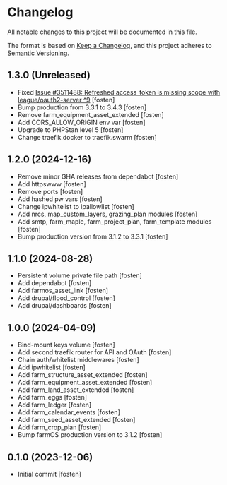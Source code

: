 # Changelog

All notable changes to this project will be documented in this file.

The format is based on [Keep a Changelog](https://keepachangelog.com/en/1.0.0/),
and this project adheres to [Semantic Versioning](https://semver.org/spec/v2.0.0.html).

## 1.3.0 (Unreleased)
- Fixed [Issue #3511488: Refreshed access_token is missing scope with league/oauth2-server ^9](https://www.drupal.org/project/simple_oauth_password_grant/issues/3511488) [fosten]
- Bump production from 3.3.1 to 3.4.3 [fosten]
- Remove farm_equipment_asset_extended [fosten]
- Add CORS_ALLOW_ORIGIN env var [fosten]
- Upgrade to PHPStan level 5 [fosten]
- Change traefik.docker to traefik.swarm [fosten]

## 1.2.0 (2024-12-16)

- Remove minor GHA releases from dependabot [fosten]
- Add httpswww [fosten]
- Remove ports [fosten]
- Add hashed pw vars [fosten]
- Change ipwhitelist to ipallowlist [fosten]
- Add nrcs, map_custom_layers, grazing_plan modules [fosten]
- Add smtp, farm_maple, farm_project_plan, farm_template modules [fosten]
- Bump production version from 3.1.2 to 3.3.1 [fosten]

## 1.1.0 (2024-08-28)

- Persistent volume private file path [fosten]
- Add dependabot [fosten]
- Add farmos_asset_link [fosten]
- Add drupal/flood_control [fosten]
- Add drupal/dashboards [fosten]

## 1.0.0 (2024-04-09)

- Bind-mount keys volume [fosten]
- Add second traefik router for API and OAuth [fosten]
- Chain auth/whitelist middlewares [fosten]
- Add ipwhitelist [fosten]
- Add farm_structure_asset_extended [fosten]
- Add farm_equipment_asset_extended [fosten]
- Add farm_land_asset_extended [fosten]
- Add farm_eggs [fosten]
- Add farm_ledger [fosten]
- Add farm_calendar_events [fosten]
- Add farm_seed_asset_extended [fosten]
- Add farm_crop_plan [fosten]
- Bump farmOS production version to 3.1.2 [fosten]

## 0.1.0 (2023-12-06)

- Initial commit [fosten]